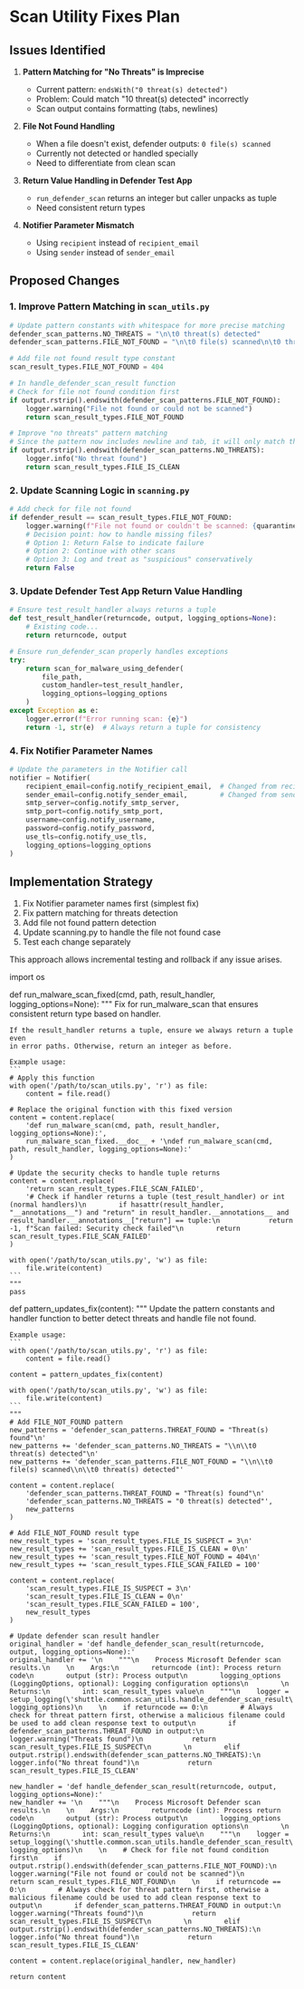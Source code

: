 # Scan Utility Fixes Plan

## Issues Identified

1. **Pattern Matching for "No Threats" is Imprecise**
   - Current pattern: `endsWith("0 threat(s) detected")`
   - Problem: Could match "10 threat(s) detected" incorrectly
   - Scan output contains formatting (tabs, newlines)

2. **File Not Found Handling**
   - When a file doesn't exist, defender outputs: `0 file(s) scanned`
   - Currently not detected or handled specially
   - Need to differentiate from clean scan

3. **Return Value Handling in Defender Test App**
   - `run_defender_scan` returns an integer but caller unpacks as tuple
   - Need consistent return types

4. **Notifier Parameter Mismatch**
   - Using `recipient` instead of `recipient_email`
   - Using `sender` instead of `sender_email`

## Proposed Changes

### 1. Improve Pattern Matching in `scan_utils.py`

```python
# Update pattern constants with whitespace for more precise matching
defender_scan_patterns.NO_THREATS = "\n\t0 threat(s) detected"
defender_scan_patterns.FILE_NOT_FOUND = "\n\t0 file(s) scanned\n\t0 threat(s) detected"

# Add file not found result type constant
scan_result_types.FILE_NOT_FOUND = 404

# In handle_defender_scan_result function
# Check for file not found condition first
if output.rstrip().endswith(defender_scan_patterns.FILE_NOT_FOUND):
    logger.warning("File not found or could not be scanned")
    return scan_result_types.FILE_NOT_FOUND

# Improve "no threats" pattern matching
# Since the pattern now includes newline and tab, it will only match the exact string
if output.rstrip().endswith(defender_scan_patterns.NO_THREATS):
    logger.info("No threat found")
    return scan_result_types.FILE_IS_CLEAN
```

### 2. Update Scanning Logic in `scanning.py`

```python
# Add check for file not found
if defender_result == scan_result_types.FILE_NOT_FOUND:
    logger.warning(f"File not found or couldn't be scanned: {quarantine_file_path}")
    # Decision point: how to handle missing files?
    # Option 1: Return False to indicate failure
    # Option 2: Continue with other scans
    # Option 3: Log and treat as "suspicious" conservatively
    return False
```

### 3. Update Defender Test App Return Value Handling

```python
# Ensure test_result_handler always returns a tuple
def test_result_handler(returncode, output, logging_options=None):
    # Existing code...
    return returncode, output

# Ensure run_defender_scan properly handles exceptions
try:
    return scan_for_malware_using_defender(
        file_path, 
        custom_handler=test_result_handler, 
        logging_options=logging_options
    )
except Exception as e:
    logger.error(f"Error running scan: {e}")
    return -1, str(e)  # Always return a tuple for consistency
```

### 4. Fix Notifier Parameter Names

```python
# Update the parameters in the Notifier call
notifier = Notifier(
    recipient_email=config.notify_recipient_email,  # Changed from recipient
    sender_email=config.notify_sender_email,        # Changed from sender
    smtp_server=config.notify_smtp_server,
    smtp_port=config.notify_smtp_port,
    username=config.notify_username,
    password=config.notify_password,
    use_tls=config.notify_use_tls,
    logging_options=logging_options
)
```

## Implementation Strategy

1. Fix Notifier parameter names first (simplest fix)
2. Fix pattern matching for threats detection
3. Add file not found pattern detection 
4. Update scanning.py to handle the file not found case
5. Test each change separately

This approach allows incremental testing and rollback if any issue arises.



import os

def run_malware_scan_fixed(cmd, path, result_handler, logging_options=None):
    """
    Fix for run_malware_scan that ensures consistent return type based on handler.
    
    If the result_handler returns a tuple, ensure we always return a tuple even 
    in error paths. Otherwise, return an integer as before.
    
    Example usage:
    ```
    # Apply this function
    with open('/path/to/scan_utils.py', 'r') as file:
        content = file.read()
    
    # Replace the original function with this fixed version
    content = content.replace(
        'def run_malware_scan(cmd, path, result_handler, logging_options=None):',
        run_malware_scan_fixed.__doc__ + '\ndef run_malware_scan(cmd, path, result_handler, logging_options=None):'
    )
    
    # Update the security checks to handle tuple returns
    content = content.replace(
        'return scan_result_types.FILE_SCAN_FAILED',
        '# Check if handler returns a tuple (test_result_handler) or int (normal handlers)\n        if hasattr(result_handler, "__annotations__") and "return" in result_handler.__annotations__ and result_handler.__annotations__["return"] == tuple:\n            return -1, f"Scan failed: Security check failed"\n        return scan_result_types.FILE_SCAN_FAILED'
    )
    
    with open('/path/to/scan_utils.py', 'w') as file:
        file.write(content)
    ```
    """
    pass

def pattern_updates_fix(content):
    """
    Update the pattern constants and handler function to better detect threats and handle file not found.
    
    Example usage:
    ```
    with open('/path/to/scan_utils.py', 'r') as file:
        content = file.read()
    
    content = pattern_updates_fix(content)
    
    with open('/path/to/scan_utils.py', 'w') as file:
        file.write(content)
    ```
    """
    # Add FILE_NOT_FOUND pattern
    new_patterns = 'defender_scan_patterns.THREAT_FOUND = "Threat(s) found"\n'
    new_patterns += 'defender_scan_patterns.NO_THREATS = "\\n\\t0 threat(s) detected"\n'
    new_patterns += 'defender_scan_patterns.FILE_NOT_FOUND = "\\n\\t0 file(s) scanned\\n\\t0 threat(s) detected"'
    
    content = content.replace(
        'defender_scan_patterns.THREAT_FOUND = "Threat(s) found"\n'
        'defender_scan_patterns.NO_THREATS = "0 threat(s) detected"',
        new_patterns
    )
    
    # Add FILE_NOT_FOUND result type
    new_result_types = 'scan_result_types.FILE_IS_SUSPECT = 3\n'
    new_result_types += 'scan_result_types.FILE_IS_CLEAN = 0\n'
    new_result_types += 'scan_result_types.FILE_NOT_FOUND = 404\n'
    new_result_types += 'scan_result_types.FILE_SCAN_FAILED = 100'
    
    content = content.replace(
        'scan_result_types.FILE_IS_SUSPECT = 3\n'
        'scan_result_types.FILE_IS_CLEAN = 0\n'
        'scan_result_types.FILE_SCAN_FAILED = 100',
        new_result_types
    )
    
    # Update defender scan result handler
    original_handler = 'def handle_defender_scan_result(returncode, output, logging_options=None):'
    original_handler += '\n    """\n    Process Microsoft Defender scan results.\n    \n    Args:\n        returncode (int): Process return code\n        output (str): Process output\n        logging_options (LoggingOptions, optional): Logging configuration options\n        \n    Returns:\n        int: scan_result_types value\n    """\n    logger = setup_logging(\'shuttle.common.scan_utils.handle_defender_scan_result\', logging_options)\n    \n    if returncode == 0:\n        # Always check for threat pattern first, otherwise a malicious filename could be used to add clean response text to output\n        if defender_scan_patterns.THREAT_FOUND in output:\n            logger.warning("Threats found")\n            return scan_result_types.FILE_IS_SUSPECT\n        \n        elif output.rstrip().endswith(defender_scan_patterns.NO_THREATS):\n            logger.info("No threat found")\n            return scan_result_types.FILE_IS_CLEAN'
    
    new_handler = 'def handle_defender_scan_result(returncode, output, logging_options=None):'
    new_handler += '\n    """\n    Process Microsoft Defender scan results.\n    \n    Args:\n        returncode (int): Process return code\n        output (str): Process output\n        logging_options (LoggingOptions, optional): Logging configuration options\n        \n    Returns:\n        int: scan_result_types value\n    """\n    logger = setup_logging(\'shuttle.common.scan_utils.handle_defender_scan_result\', logging_options)\n    \n    # Check for file not found condition first\n    if output.rstrip().endswith(defender_scan_patterns.FILE_NOT_FOUND):\n        logger.warning("File not found or could not be scanned")\n        return scan_result_types.FILE_NOT_FOUND\n    \n    if returncode == 0:\n        # Always check for threat pattern first, otherwise a malicious filename could be used to add clean response text to output\n        if defender_scan_patterns.THREAT_FOUND in output:\n            logger.warning("Threats found")\n            return scan_result_types.FILE_IS_SUSPECT\n        \n        elif output.rstrip().endswith(defender_scan_patterns.NO_THREATS):\n            logger.info("No threat found")\n            return scan_result_types.FILE_IS_CLEAN'
    
    content = content.replace(original_handler, new_handler)
    
    return content

